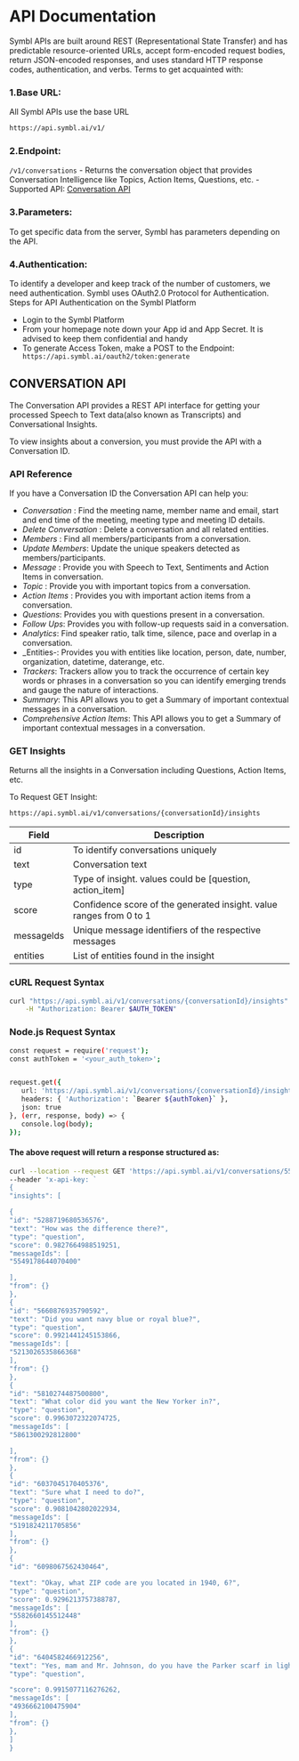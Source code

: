 # API Documentation



Symbl APIs are built around REST (Representational State Transfer) and has predictable resource-oriented URLs, accept form-encoded request bodies, return JSON-encoded responses, and uses standard HTTP response codes, authentication, and verbs.
Terms to get acquainted with:
### 1.Base URL:
All Symbl APIs use the base URL 
```sh
https://api.symbl.ai/v1/ 
```

### 2.Endpoint:
 `/v1/conversations` - Returns the conversation object that provides Conversation Intelligence like Topics, Action Items, Questions, etc. - Supported API: [Conversation API](https://docs.symbl.ai/docs/conversation-api/introduction/)
### 3.Parameters:
 To get specific data from the server, Symbl has parameters depending on the API. 
### 4.Authentication: 
To identify a developer and keep track of the number of customers, we need authentication. 
Symbl uses OAuth2.0 Protocol for Authentication. Steps for API Authentication on the Symbl Platform
- Login to the Symbl Platform 
- From your homepage note down your App id and App Secret. It is advised to keep them confidential and handy
- To generate Access Token, make a POST to the Endpoint: ```
https://api.symbl.ai/oauth2/token:generate```


## CONVERSATION API 
The Conversation API provides a REST API interface for getting your processed Speech to Text data(also known as Transcripts) and Conversational Insights.

To view insights about a conversion, you must provide the API with a Conversation ID.

### API Reference 
If you have a Conversation ID the Conversation API can help you:
- _Conversation_ : Find the meeting name, member name and email, start and end time of the meeting, meeting type and meeting ID details.
- _Delete Conversation_ : Delete a conversation and all related entities.
- _Members_ : Find all members/participants from a conversation.
- _Update Members_: Update the unique speakers detected as members/participants.
- _Message_ : Provide you with Speech to Text, Sentiments and Action Items in conversation.
- _Topic_ : Provide you with important topics from a conversation.
- _Action Items_ : Provides you with important action items from a conversation.
- _Questions_: Provides you with questions present in a conversation.
- _Follow Ups_: Provides you with follow-up requests said in a conversation.
- _Analytics_: Find speaker ratio, talk time, silence, pace and overlap in a conversation.
- _Entities-: Provides you with entities like location, person, date, number, organization, datetime, daterange, etc.
- _Trackers_: Trackers allow you to track the occurrence of certain key words or phrases in a conversation so you can identify emerging trends and gauge the nature of interactions.
- _Summary_: This API allows you to get a Summary of important contextual messages in a conversation.
- _Comprehensive Action Items_: This API allows you to get a Summary of important contextual messages in a conversation.


### GET Insights 
Returns all the insights in a Conversation including Questions, Action Items, etc.

To Request GET Insight:
```sh
https://api.symbl.ai/v1/conversations/{conversationId}/insights 
```


| Field  | Description |
| ------ | ------ |
| id | To identify conversations uniquely |
| text | Conversation text |
| type | Type of insight. values could be [question, action_item] |
| score | Confidence score of the generated insight. value ranges from 0 to 1 |
| messagelds | Unique message identifiers of the respective messages |
| entities | List of entities found in the insight |

### cURL Request Syntax
```sh
curl "https://api.symbl.ai/v1/conversations/{conversationId}/insights" \
    -H "Authorization: Bearer $AUTH_TOKEN"
```
### Node.js Request Syntax
```sh
const request = require('request');
const authToken = '<your_auth_token>';


request.get({
   url: 'https://api.symbl.ai/v1/conversations/{conversationId}/insights',
   headers: { 'Authorization': `Bearer ${authToken}` },
   json: true
}, (err, response, body) => {
   console.log(body);
});
```
#### The above request will return a response structured as:

```sh
curl --location --request GET 'https://api.symbl.ai/v1/conversations/5526632414576640/insights' \
--header 'x-api-key: `
{
"insights": [

{
"id": "5288719680536576",
"text": "How was the difference there?",
"type": "question",
"score": 0.9827664988519251,
"messageIds": [
"5549178644070400"

],
"from": {}
},
{
"id": "5660876935790592",
"text": "Did you want navy blue or royal blue?",
"type": "question",
"score": 0.9921441245153866,
"messageIds": [
"5213026535866368"
],
"from": {}
},
{
"id": "5810274487500800",
"text": "What color did you want the New Yorker in?",
"type": "question",
"score": 0.9963072322074725,
"messageIds": [
"5861300292812800"

],
"from": {}
},
{
"id": "6037045170405376",
"text": "Sure what I need to do?",
"type": "question",
"score": 0.9081042802022934,
"messageIds": [
"5191824211705856"
],
"from": {}
},
{
"id": "6098067562430464",

"text": "Okay, what ZIP code are you located in 1940, 6?",
"type": "question",
"score": 0.9296213757388787,
"messageIds": [
"5582660145512448"
],
"from": {}
},
{
"id": "6404582466912256",
"text": "Yes, mam and Mr. Johnson, do you have the Parker scarf in light blue with you now?",
"type": "question",

"score": 0.9915077116276262,
"messageIds": [
"4936662100475904"
],
"from": {}
},
]
}
``` 
